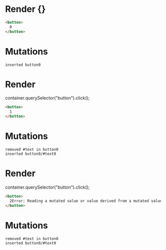 # Render {}
```html
<button>
  0
</button>
```

# Mutations
```
inserted button0
```


# Render 
container.querySelector("button").click();

```html
<button>
  1
</button>
```

# Mutations
```
removed #text in button0
inserted button0/#text0
```


# Render 
container.querySelector("button").click();

```html
<button>
  2Error: Reading a mutated value or value derived from a mutated value is not permitted.
</button>
```

# Mutations
```
removed #text in button0
inserted button0/#text0
```